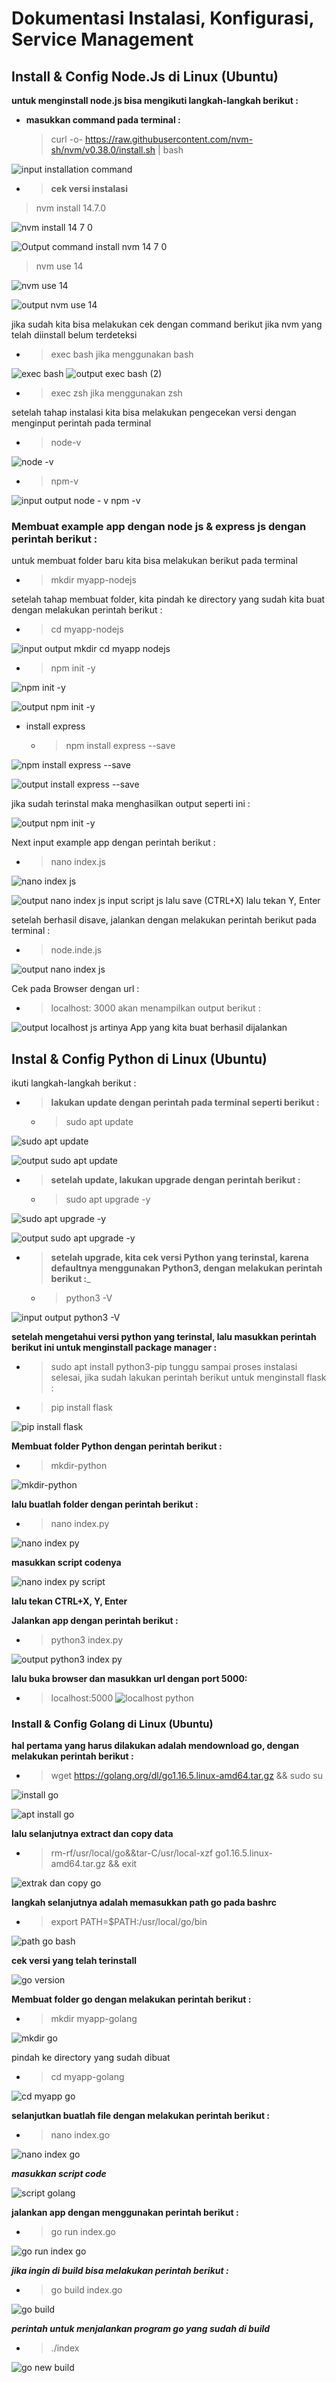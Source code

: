 # Dokumentasi Instalasi, Konfigurasi, Service Management

## Install & Config Node.Js di Linux (Ubuntu)
__untuk menginstall node.js bisa mengikuti langkah-langkah berikut :__
- __masukkan command pada terminal :__
  > curl -o- https://raw.githubusercontent.com/nvm-sh/nvm/v0.38.0/install.sh | bash

![input installation command](https://user-images.githubusercontent.com/90192123/134821899-682b2288-386b-4a13-a4ca-db57b7233936.png)

- > __cek versi instalasi__
> nvm install 14.7.0

![nvm install 14 7 0](https://user-images.githubusercontent.com/90192123/134822450-fa9ddffd-da4f-4e59-8ab6-0f8d050b8be6.png)

![Output command install nvm 14 7 0](https://user-images.githubusercontent.com/90192123/134823062-0e9f331f-def4-45c9-81f7-9a0edeaacfbc.png)


> nvm use 14

![nvm use 14](https://user-images.githubusercontent.com/90192123/134822472-f9599d57-03ad-4c56-9ff3-aead91b8c8b6.png)

![output nvm use 14](https://user-images.githubusercontent.com/90192123/134822571-b02ad9cb-0dd8-4028-b525-a57fcd20c575.png)

jika sudah kita bisa melakukan cek dengan command berikut jika nvm yang telah diinstall belum terdeteksi
- > exec bash
jika menggunakan bash

![exec bash](https://user-images.githubusercontent.com/90192123/134821931-dc85a39b-f7b1-47aa-a827-8d1b9204219e.png)
![output exec bash (2)](https://user-images.githubusercontent.com/90192123/134822551-a94b548a-0a44-4dc5-be9a-4d38f052e672.png)
- > exec zsh
jika menggunakan zsh

setelah tahap instalasi kita bisa melakukan pengecekan versi dengan menginput perintah pada terminal
- > node-v

![node -v](https://user-images.githubusercontent.com/90192123/134822605-e6591ffc-ce55-4aec-96d4-24972173ff36.png)

- > npm-v

![input output node - v npm -v](https://user-images.githubusercontent.com/90192123/134822616-071196bd-f616-4fee-8c87-6067a9c8067b.png)

### Membuat example app dengan node js & express js dengan perintah berikut :

untuk membuat folder baru kita bisa melakukan berikut pada terminal
- > mkdir myapp-nodejs

setelah tahap membuat folder, kita pindah ke directory yang sudah kita buat dengan melakukan perintah berikut :
- > cd myapp-nodejs

![input output mkdir cd myapp nodejs](https://user-images.githubusercontent.com/90192123/134822700-2230e579-e6aa-4256-ba9d-2cfab29e2722.png)

- > npm init -y

![npm init -y](https://user-images.githubusercontent.com/90192123/134822738-de7eb8e6-6c32-4b28-a76b-731ed8673e31.png)

![output npm init -y](https://user-images.githubusercontent.com/90192123/134823007-70f7aed9-a8b0-48d6-a8b1-33db60ef1ef3.png)

- install express
  - > npm install express --save

![npm install express --save](https://user-images.githubusercontent.com/90192123/134822896-7cf421d9-125d-486f-9a49-e67ab57d1ed6.png)

![output install express --save](https://user-images.githubusercontent.com/90192123/134822949-580245a0-e0c7-4568-88ee-f72755dcd372.png)

jika sudah terinstal maka menghasilkan output seperti ini :

![output npm init -y](https://user-images.githubusercontent.com/90192123/134822842-7d5a25ea-cb46-4a72-a420-1ae5d102c38e.png)

Next input example app dengan perintah berikut :
- > nano index.js

![nano index js](https://user-images.githubusercontent.com/90192123/134823092-7e06d06d-cb60-4e1f-95d2-73ec492dfd0a.png)

![output nano index js input script js](https://user-images.githubusercontent.com/90192123/134823189-b7ee17df-336f-46a9-81ae-595bd2b00c91.png)
lalu save (CTRL+X) lalu tekan Y, Enter

setelah berhasil disave, jalankan dengan melakukan perintah berikut pada terminal :
- > node.inde.js

![output nano index js](https://user-images.githubusercontent.com/90192123/134823144-fa98a019-2906-4976-ba2a-a7e998b6570d.png)

Cek pada Browser dengan url :
- > localhost: 3000
akan menampilkan output berikut :

![output localhost js](https://user-images.githubusercontent.com/90192123/134823318-e278de4e-0263-48cb-b645-fad057fb1b96.png)
artinya App yang kita buat berhasil dijalankan

## Instal & Config Python di Linux (Ubuntu)
ikuti langkah-langkah berikut :
- > __lakukan update dengan perintah pada terminal seperti berikut :__
  - > sudo apt update

![sudo apt update](https://user-images.githubusercontent.com/90192123/134824601-42df7510-e405-431b-9a6e-2d10bc134f94.png)

![output sudo apt update](https://user-images.githubusercontent.com/90192123/134824624-536c9484-813a-438b-865a-40e106122104.png)

- > __setelah update, lakukan upgrade dengan perintah berikut :__
  - > sudo apt upgrade -y

![sudo apt upgrade -y](https://user-images.githubusercontent.com/90192123/134824637-026e94f8-137b-4de3-af61-53ddb339f993.png)

![output sudo apt upgrade -y](https://user-images.githubusercontent.com/90192123/134824644-8bf978c9-aca2-4bf9-9bc8-aaed6cdbc419.png)

- > __setelah upgrade, kita cek versi Python yang terinstal, karena defaultnya menggunakan Python3, dengan melakukan perintah berikut :___
  - > python3 -V

![input output python3 -V](https://user-images.githubusercontent.com/90192123/134824654-c92039a1-c269-43da-a6a3-8ae3c0b06aab.png)

__setelah mengetahui versi python yang terinstal, lalu masukkan perintah berikut ini untuk menginstall package manager :__
  - > sudo apt install python3-pip
tunggu sampai proses instalasi selesai, jika sudah lakukan perintah berikut untuk menginstall flask :
  - > pip install flask

![pip install flask](https://user-images.githubusercontent.com/90192123/134824673-2854812f-4140-4607-ab01-a80597926ac5.png)

__Membuat folder Python dengan perintah berikut :__
- > mkdir-python

![mkdir-python](https://user-images.githubusercontent.com/90192123/134824683-30455082-4202-41bb-a325-0f6bb0a3a319.png)

__lalu buatlah folder dengan perintah berikut :__
- > nano index.py

![nano index py](https://user-images.githubusercontent.com/90192123/134824744-38b0441a-2a03-4a8a-bbfd-4afbc03b2a8c.png)

__masukkan script codenya__

![nano index py script](https://user-images.githubusercontent.com/90192123/134824756-0bc6b655-5b4f-4e96-8685-52afea0f83fe.png)

__lalu tekan CTRL+X, Y, Enter__

__Jalankan app dengan perintah berikut :__
- > python3 index.py

![output python3 index py](https://user-images.githubusercontent.com/90192123/134824804-045e34ea-a75c-47b1-98ae-f28243c84ae2.png)

__lalu buka browser dan masukkan url dengan port 5000:__
- > localhost:5000
![localhost python](https://user-images.githubusercontent.com/90192123/134824874-895e40e3-5da6-4985-bee5-95c25d19e383.png)

### Install & Config Golang di Linux (Ubuntu)
__hal pertama yang harus dilakukan adalah mendownload go, dengan melakukan perintah berikut :__
- > wget https://golang.org/dl/go1.16.5.linux-amd64.tar.gz && sudo su

![install go](https://user-images.githubusercontent.com/90192123/134827007-458338cf-0af3-4ac1-82d3-feda799d30ca.png)

![apt install go](https://user-images.githubusercontent.com/90192123/134827024-23e14b0d-2c88-4dee-afca-a5315cfdd775.png)

__lalu selanjutnya extract dan copy data__
- > rm-rf/usr/local/go&&tar-C/usr/local-xzf go1.16.5.linux-amd64.tar.gz && exit

![extrak dan copy go](https://user-images.githubusercontent.com/90192123/134827053-14df8096-c4e2-49a6-a69c-3025372475a1.png)

__langkah selanjutnya adalah memasukkan path go pada bashrc__
- > export PATH=$PATH:/usr/local/go/bin

![path go bash](https://user-images.githubusercontent.com/90192123/134827094-1797b733-cb6e-4d3b-be1a-f1b7370b1308.png)

__cek versi yang telah terinstall__

![go version](https://user-images.githubusercontent.com/90192123/134827122-a99d86be-9918-4a4b-b4cd-cf6326b6beb7.png)

__Membuat folder go dengan melakukan perintah berikut :__
- > mkdir myapp-golang

![mkdir go](https://user-images.githubusercontent.com/90192123/134827149-58b55653-c532-48dc-b97a-69146053963a.png)

pindah ke directory yang sudah dibuat 
- > cd myapp-golang

![cd myapp go](https://user-images.githubusercontent.com/90192123/134827208-f34bb97d-f5b9-423b-9eea-20db278e90f0.png)

__selanjutkan buatlah file dengan melakukan perintah berikut :__
- > nano index.go

![nano index go](https://user-images.githubusercontent.com/90192123/134827230-e96a4e26-fbbc-4f0d-b0a5-d7f0a717ad83.png)

__*masukkan script code*__

![script golang](https://user-images.githubusercontent.com/90192123/134827241-58571219-a564-4021-b230-3a41b2d6565e.png)

__jalankan app dengan menggunakan perintah berikut :__
- > go run index.go

![go run index go](https://user-images.githubusercontent.com/90192123/134827282-0610a350-d56d-4e5f-b95d-aaebb614c9c3.png)

__*jika ingin di build bisa melakukan perintah berikut :*__
- > go build index.go

![go build](https://user-images.githubusercontent.com/90192123/134827311-695de00f-bf0c-4b7b-91c6-ac7e15e723ea.png)

__*perintah untuk menjalankan program go yang sudah di build*__
- > ./index

![go new build](https://user-images.githubusercontent.com/90192123/134827347-fc092009-f7a6-4517-8bfa-4093897baedb.png)
